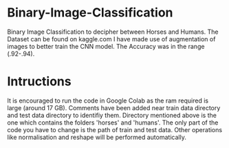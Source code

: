 # Binary-Image-Classification
Binary Image Classification to decipher between Horses and Humans.
The Dataset can be found on kaggle.com
I have made use of augmentation of images to better train the CNN model.
The Accuracy was in the range (.92-.94).

# Intructions
It is encouraged to run the code in Google Colab as the ram required is large (around 17 GB).
Comments have been added near train data directory and test data directory to identifiy them.
Directory mentioned above is the one which contains the folders 'horses' and 'humans'.
The only part of the code you have to change is the path of train and test data. Other operations like normalisation and reshape will be performed automatically.
